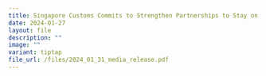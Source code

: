 ```yaml
---
title: Singapore Customs Commits to Strengthen Partnerships to Stay on Mission
date: 2024-01-27
layout: file
description: ""
image: ""
variant: tiptap
file_url: /files/2024_01_31_media_release.pdf
---
```

